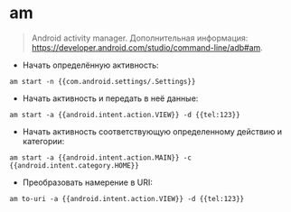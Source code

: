 # am

> Android activity manager.
> Дополнительная информация: <https://developer.android.com/studio/command-line/adb#am>.

- Начать определённую активность:

`am start -n {{com.android.settings/.Settings}}`

- Начать активность и передать в неё данные:

`am start -a {{android.intent.action.VIEW}} -d {{tel:123}}`

- Начать активность соответствующую определенному действию и категории:

`am start -a {{android.intent.action.MAIN}} -c {{android.intent.category.HOME}}`

- Преобразовать намерение в URI:

`am to-uri -a {{android.intent.action.VIEW}} -d {{tel:123}}`

